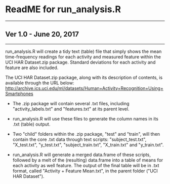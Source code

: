 # ReadME for run_analysis.R #
-------------------------------------------------------------------------------------------------------------------------
## Ver 1.0 - June 20, 2017
-------------------------------------------------------------------------------------------------------------------------

run_analysis.R will create a tidy text (table) file that simply shows the mean time-frequency readings for each activity and measured feature within the UCI HAR Dataset.zip package. Standard deviations for each activity and feature are also included.

The UCI HAR Dataset.zip package, along with its description of contents, is available through the URL below:
http://archive.ics.uci.edu/ml/datasets/Human+Activity+Recognition+Using+Smartphones

* The .zip package will contain several .txt files, including "activity_labels.txt" and "features.txt" at its parent level. 
* run_analysis.R will use these files to generate the column names in its .txt (table) output. 

* Two "child" folders within the .zip package, "test" and "train", will then contain the core .txt data through text scripts: "subject_test.txt", "X_test.txt", "y_test.txt", "subject_train.txt", "X_train.txt" and "y_train.txt". 
* run_analysis.R will generate a merged data.frame of these scripts, followed by a melt of the (resulting) data.frame into a table of means for each activity as well feature. The output of the final table will be in .txt format, called "Activity + Feature Mean.txt", in the parent folder ("UCI HAR Dataset").
